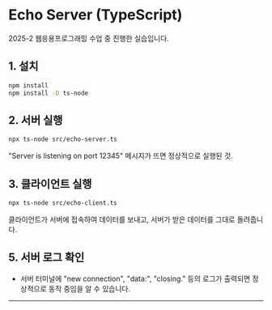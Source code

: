 # Echo Server (TypeScript)

2025-2 웹응용프로그래밍 수업 중 진행한 실습입니다.

## 1. 설치

```bash
npm install
npm install -D ts-node
```

## 2. 서버 실행

```bash
npx ts-node src/echo-server.ts
```

"Server is listening on port 12345" 메시지가 뜨면 정상적으로 실행된 것.

## 3. 클라이언트 실행

```bash
npx ts-node src/echo-client.ts
```

클라이언트가 서버에 접속하여 데이터를 보내고, 
서버가 받은 데이터를 그대로 돌려줍니다.


## 5. 서버 로그 확인
- 서버 터미널에 "new connection", "data:", "closing." 등의 로그가 출력되면 정상적으로 동작 중임을 알 수 있습니다.

---


